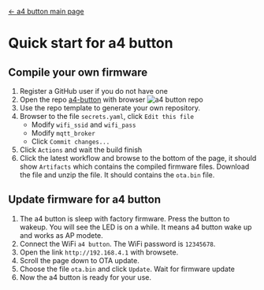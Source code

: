 [← a4 button main page](../a4-button.md)

# Quick start for a4 button #

## Compile your own firmware ##

1. Register a GitHub user if you do not have one
1. Open the repo [a4-button](https://github.com/AprilBrother/a4-button) with browser
![a4 button repo](https://i1.aprbrother.com/w/a4-repo.png)
1. Use the repo template to generate your own repository.
1. Browser to the file `secrets.yaml`, click `Edit this file`
   * Modify `wifi_ssid` and `wifi_pass` 
   * Modify `mqtt_broker`
   * Click `Commit changes...`
1. Click `Actions` and wait the build finish
1. Click the latest workflow and browse to the bottom of the page, it should show `Artifacts` which contains the compiled firmware files. Download the file and unzip the file. It should contains the `ota.bin` file.
   
## Update firmware for a4 button ##

1. The a4 button is sleep with factory firmware. Press the button to wakeup. You will see the LED is on a while. It means a4 button wake up and works as AP modete. 
1. Connect the WiFi `a4 button`. The WiFi password is `12345678`.
1. Open the link `http://192.168.4.1` with browsete. 
1. Scroll the page down to OTA update. 
1. Choose the file `ota.bin` and click `Update`. Wait for firmware update
1. Now the a4 button is ready for your use.  
